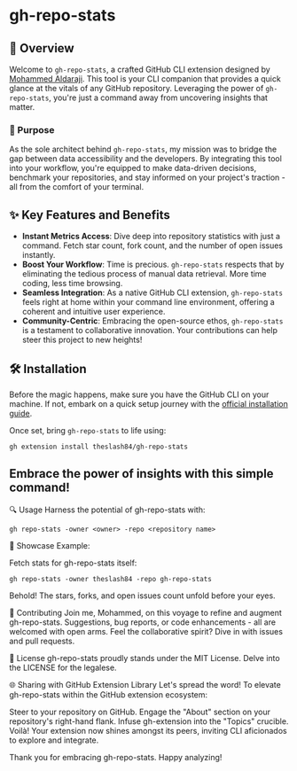 # gh-repo-stats

## 🚀 Overview

Welcome to `gh-repo-stats`, a crafted GitHub CLI extension designed by [Mohammed Aldaraji](https://github.com/theslash84). This tool is your CLI companion that provides a quick glance at the vitals of any GitHub repository. Leveraging the power of `gh-repo-stats`, you're just a command away from uncovering insights that matter.

### 🎯 Purpose

As the sole architect behind `gh-repo-stats`, my mission was to bridge the gap between data accessibility and the developers. By integrating this tool into your workflow, you're equipped to make data-driven decisions, benchmark your repositories, and stay informed on your project's traction - all from the comfort of your terminal.

## ✨ Key Features and Benefits

- **Instant Metrics Access**: Dive deep into repository statistics with just a command. Fetch star count, fork count, and the number of open issues instantly.
- **Boost Your Workflow**: Time is precious. `gh-repo-stats` respects that by eliminating the tedious process of manual data retrieval. More time coding, less time browsing.
- **Seamless Integration**: As a native GitHub CLI extension, `gh-repo-stats` feels right at home within your command line environment, offering a coherent and intuitive user experience.
- **Community-Centric**: Embracing the open-source ethos, `gh-repo-stats` is a testament to collaborative innovation. Your contributions can help steer this project to new heights!

## 🛠 Installation

Before the magic happens, make sure you have the GitHub CLI on your machine. If not, embark on a quick setup journey with the [official installation guide](https://cli.github.com/manual/installation).

Once set, bring `gh-repo-stats` to life using:

```shell
gh extension install theslash84/gh-repo-stats
```
Embrace the power of insights with this simple command!
---
🔍 Usage
Harness the potential of gh-repo-stats with:
```
gh repo-stats -owner <owner> -repo <repository name>
```
🌟 Showcase Example:

Fetch stats for gh-repo-stats itself:
```
gh repo-stats -owner theslash84 -repo gh-repo-stats
```
Behold! The stars, forks, and open issues count unfold before your eyes.

🤝 Contributing
Join me, Mohammed, on this voyage to refine and augment gh-repo-stats. Suggestions, bug reports, or code enhancements - all are welcomed with open arms. Feel the collaborative spirit? Dive in with issues and pull requests.

📜 License
gh-repo-stats proudly stands under the MIT License. Delve into the LICENSE for the legalese.

🌐 Sharing with GitHub Extension Library
Let's spread the word! To elevate gh-repo-stats within the GitHub extension ecosystem:

Steer to your repository on GitHub.
Engage the "About" section on your repository's right-hand flank.
Infuse gh-extension into the "Topics" crucible.
Voilà! Your extension now shines amongst its peers, inviting CLI aficionados to explore and integrate.

Thank you for embracing gh-repo-stats. Happy analyzing!

